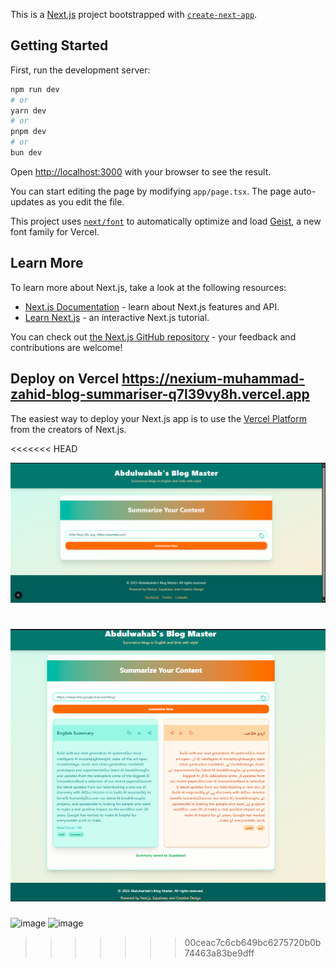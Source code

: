This is a [Next.js](https://nextjs.org) project bootstrapped with [`create-next-app`](https://nextjs.org/docs/app/api-reference/cli/create-next-app).

## Getting Started

First, run the development server:

```bash
npm run dev
# or
yarn dev
# or
pnpm dev
# or
bun dev
```

Open [http://localhost:3000](http://localhost:3000) with your browser to see the result.

You can start editing the page by modifying `app/page.tsx`. The page auto-updates as you edit the file.

This project uses [`next/font`](https://nextjs.org/docs/app/building-your-application/optimizing/fonts) to automatically optimize and load [Geist](https://vercel.com/font), a new font family for Vercel.

## Learn More

To learn more about Next.js, take a look at the following resources:

- [Next.js Documentation](https://nextjs.org/docs) - learn about Next.js features and API.
- [Learn Next.js](https://nextjs.org/learn) - an interactive Next.js tutorial.

You can check out [the Next.js GitHub repository](https://github.com/vercel/next.js) - your feedback and contributions are welcome!

## Deploy on Vercel  https://nexium-muhammad-zahid-blog-summariser-q7l39vy8h.vercel.app

The easiest way to deploy your Next.js app is to use the [Vercel Platform](https://vercel.com/new?utm_medium=default-template&filter=next.js&utm_source=create-next-app&utm_campaign=create-next-app-readme) from the creators of Next.js.

<<<<<<< HEAD

![alt text](image.png)

![alt text](image-1.png)
=======
<img width="1366" height="612" alt="image" src="https://github.com/user-attachments/assets/094d7bfd-3797-4057-96e4-2ebbe63caa36" />

<img width="669" height="604" alt="image" src="https://github.com/user-attachments/assets/7efe33be-7a9a-4aeb-9188-4a31e6f03204" />




>>>>>>> 00ceac7c6cb649bc6275720b0b74463a83be9dff


